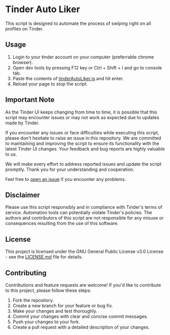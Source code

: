 # Tinder Auto Liker
This script is designed to automate the process of swiping right on all profiles on Tinder.

## Usage

1. Login to your tinder account on your computer (preferrable chrome browser).
2. Open dev tools by pressing F12 key or Ctrl + Shift + I and go to console tab.
3. Paste the contents of [tinderAutoLiker.js](https://github.com/amitoj-singh/tinder-auto-liker/blob/main/tinderAutoLiker.js) and hit enter.
4. Reload your page to stop the script.

## Important Note

As the Tinder UI keeps changing from time to time, it is possible that this script may encounter issues or may not work as expected due to updates made by Tinder.

If you encounter any issues or face difficulties while executing this script, please don't hesitate to raise an issue in this repository. We are committed to maintaining and improving the script to ensure its functionality with the latest Tinder UI changes. Your feedback and bug reports are highly valuable to us.

We will make every effort to address reported issues and update the script promptly. Thank you for your understanding and cooperation.

Feel free to [open an issue](https://github.com/amitoj-singh/tinder-auto-liker/issues) if you encounter any problems.


## Disclaimer

Please use this script responsibly and in compliance with Tinder's terms of service. Automation tools can potentially violate Tinder's policies. The authors and contributors of this script are not responsible for any misuse or consequences resulting from the use of this software.

## License

This project is licensed under the GNU General Public License v3.0 License - see the [LICENSE.md](LICENSE.md) file for details.

## Contributing

Contributions and feature requests are welcome! If you'd like to contribute to this project, please follow these steps:

1. Fork the repository.
2. Create a new branch for your feature or bug fix.
3. Make your changes and test thoroughly.
4. Commit your changes with clear and concise commit messages.
5. Push your changes to your fork.
6. Create a pull request with a detailed description of your changes.
